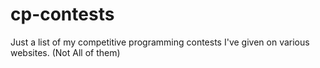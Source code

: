 # cp-contests
Just a list of my competitive programming contests I've given on various websites. (Not All of them)
